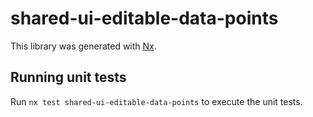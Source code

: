 # shared-ui-editable-data-points

This library was generated with [Nx](https://nx.dev).

## Running unit tests

Run `nx test shared-ui-editable-data-points` to execute the unit tests.
